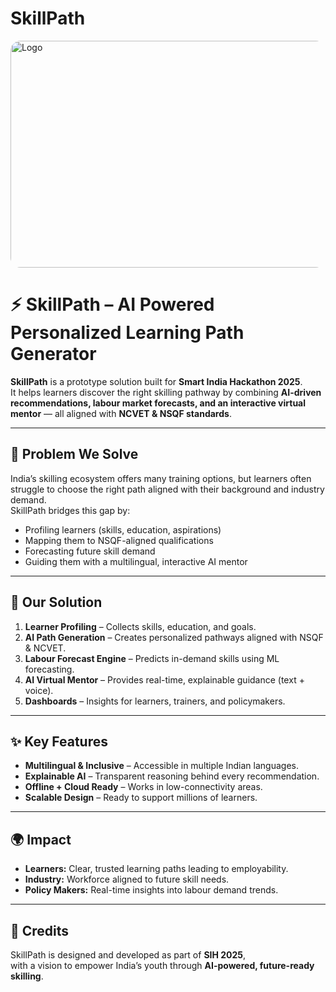 # SkillPath
<img width="1024" height="363" alt="Logo" src="https://github.com/user-attachments/assets/7426e1e2-01fc-4be6-a5bb-982ccaeb9201" style="border-radius:16px;" />

# ⚡ SkillPath – AI Powered Personalized Learning Path Generator

**SkillPath** is a prototype solution built for **Smart India Hackathon 2025**.  
It helps learners discover the right skilling pathway by combining **AI-driven recommendations, labour market forecasts, and an interactive virtual mentor** — all aligned with **NCVET & NSQF standards**.

---

## 🎯 Problem We Solve
India’s skilling ecosystem offers many training options, but learners often struggle to choose the right path aligned with their background and industry demand.  
SkillPath bridges this gap by:
- Profiling learners (skills, education, aspirations)  
- Mapping them to NSQF-aligned qualifications  
- Forecasting future skill demand  
- Guiding them with a multilingual, interactive AI mentor  

---

## 🚀 Our Solution
1. **Learner Profiling** – Collects skills, education, and goals.  
2. **AI Path Generation** – Creates personalized pathways aligned with NSQF & NCVET.  
3. **Labour Forecast Engine** – Predicts in-demand skills using ML forecasting.  
4. **AI Virtual Mentor** – Provides real-time, explainable guidance (text + voice).  
5. **Dashboards** – Insights for learners, trainers, and policymakers.  

---

## ✨ Key Features
- **Multilingual & Inclusive** – Accessible in multiple Indian languages.  
- **Explainable AI** – Transparent reasoning behind every recommendation.  
- **Offline + Cloud Ready** – Works in low-connectivity areas.  
- **Scalable Design** – Ready to support millions of learners.  

---

## 🌍 Impact
- **Learners:** Clear, trusted learning paths leading to employability.  
- **Industry:** Workforce aligned to future skill needs.  
- **Policy Makers:** Real-time insights into labour demand trends.  

---

## 🙌 Credits
SkillPath is designed and developed as part of **SIH 2025**,  
with a vision to empower India’s youth through **AI-powered, future-ready skilling**.
